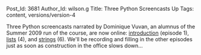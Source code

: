 Post_Id: 3681
Author_Id: wilson.g
Title: Three Python Screencasts Up
Tags: content, versions/version-4

<p>Three Python screencasts narrated by Dominique Vuvan, an alumnus of the Summer 2009 run of the course, are now online: <a href="/4_0/python/intro.html">introduction</a> (episode 1), <a href="/4_0/python/lists.html">lists</a> (4), and <a href="/4_0/python/strings.html">strings</a> (6). We'll be recording and filling in the other episodes just as soon as construction in the office slows down...</p>

